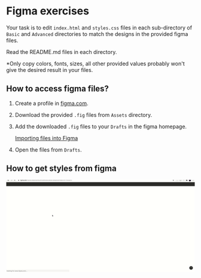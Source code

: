 # Figma exercises
Your task is to edit `index.html` and `styles.css` files in each sub-directory of `Basic` and `Advanced` directories to match the designs in the provided figma files.

Read the README.md files in each directory.

*Only copy colors, fonts, sizes, all other provided values probably won't give the desired result in your files.

## How to access figma files?

1. Create a profile in [figma.com](figma.com).
2. Download the provided `.fig` files from `Assets` directory.
3. Add the downloaded `.fig` files to your `Drafts` in the figma homepage. 

    [Importing files into Figma](https://help.figma.com/hc/en-us/articles/360041003114-Import-files-into-Figma)

4. Open the files from `Drafts`.

## How to get styles from figma

![Figma tutorial](Assets/figma-tutorial.gif)
